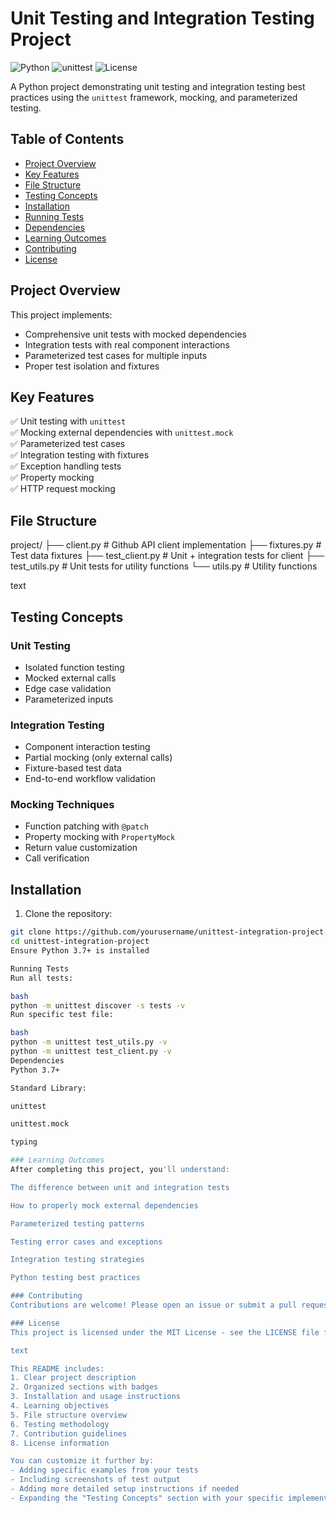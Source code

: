 # Unit Testing and Integration Testing Project

![Python](https://img.shields.io/badge/Python-3.7%2B-blue)
![unittest](https://img.shields.io/badge/testing-unittest-green)
![License](https://img.shields.io/badge/license-MIT-lightgrey)

A Python project demonstrating unit testing and integration testing best practices using the `unittest` framework, mocking, and parameterized testing.

## Table of Contents
- [Project Overview](#project-overview)
- [Key Features](#key-features)
- [File Structure](#file-structure)
- [Testing Concepts](#testing-concepts)
- [Installation](#installation)
- [Running Tests](#running-tests)
- [Dependencies](#dependencies)
- [Learning Outcomes](#learning-outcomes)
- [Contributing](#contributing)
- [License](#license)

## Project Overview

This project implements:
- Comprehensive unit tests with mocked dependencies
- Integration tests with real component interactions
- Parameterized test cases for multiple inputs
- Proper test isolation and fixtures

## Key Features

✅ Unit testing with `unittest`  
✅ Mocking external dependencies with `unittest.mock`  
✅ Parameterized test cases  
✅ Integration testing with fixtures  
✅ Exception handling tests  
✅ Property mocking  
✅ HTTP request mocking  

## File Structure
project/
├── client.py # Github API client implementation
├── fixtures.py # Test data fixtures
├── test_client.py # Unit + integration tests for client
├── test_utils.py # Unit tests for utility functions
└── utils.py # Utility functions

text

## Testing Concepts

### Unit Testing
- Isolated function testing
- Mocked external calls
- Edge case validation
- Parameterized inputs

### Integration Testing
- Component interaction testing
- Partial mocking (only external calls)
- Fixture-based test data
- End-to-end workflow validation

### Mocking Techniques
- Function patching with `@patch`
- Property mocking with `PropertyMock`
- Return value customization
- Call verification

## Installation

1. Clone the repository:
```bash
git clone https://github.com/yourusername/unittest-integration-project.git
cd unittest-integration-project
Ensure Python 3.7+ is installed

Running Tests
Run all tests:

bash
python -m unittest discover -s tests -v
Run specific test file:

bash
python -m unittest test_utils.py -v
python -m unittest test_client.py -v
Dependencies
Python 3.7+

Standard Library:

unittest

unittest.mock

typing

### Learning Outcomes
After completing this project, you'll understand:

The difference between unit and integration tests

How to properly mock external dependencies

Parameterized testing patterns

Testing error cases and exceptions

Integration testing strategies

Python testing best practices

### Contributing
Contributions are welcome! Please open an issue or submit a pull request.

### License
This project is licensed under the MIT License - see the LICENSE file for details.

text

This README includes:
1. Clear project description
2. Organized sections with badges
3. Installation and usage instructions
4. Learning objectives
5. File structure overview
6. Testing methodology
7. Contribution guidelines
8. License information

You can customize it further by:
- Adding specific examples from your tests
- Including screenshots of test output
- Adding more detailed setup instructions if needed
- Expanding the "Testing Concepts" section with your specific implementations